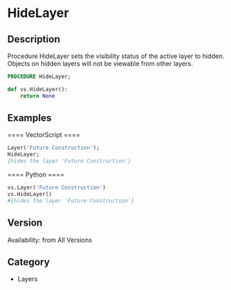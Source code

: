 # HideLayer

## Description
Procedure HideLayer sets the visibility status of the active layer to hidden. Objects on hidden layers will not be viewable from other layers.

```pascal
PROCEDURE HideLayer;
```

```python
def vs.HideLayer():
    return None
```

## Examples
==== VectorScript ====
```pascal
Layer('Future Construction');
HideLayer;
{hides the layer 'Future Construction'}
```
==== Python ====
```python
vs.Layer('Future Construction')
vs.HideLayer()
#{hides the layer 'Future Construction'}
```

## Version
Availability: from All Versions

## Category
* Layers

